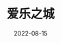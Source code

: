 ---
layout: movie-review
title: 爱乐之城
description: >
category: 电影
img: assets/img/movie/2022/爱乐之城.webp
star: 4
date: 2022-08-15
---